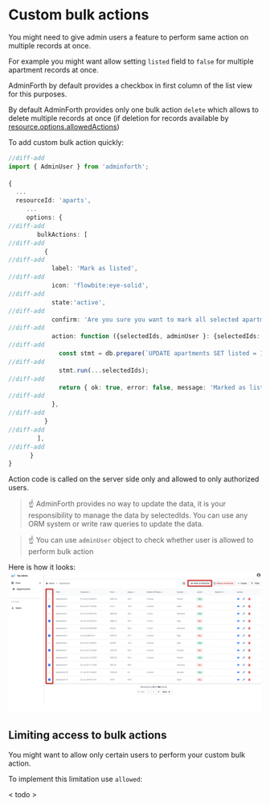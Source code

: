 # Custom bulk actions

You might need to give admin users a feature to perform same action on multiple records at once. 

For example you might want allow setting `listed` field to `false` for multiple apartment records at once. 

AdminForth by default provides a checkbox in first column of the list view for this purposes.
 
By default AdminForth provides only one bulk action `delete` which allows to delete multiple records at once 
(if deletion for records available by [resource.options.allowedActions](/docs/api/types/AdminForthConfig/type-aliases/AdminForthResource#optionsallowedactions))

To add custom bulk action quickly:

```ts
//diff-add
import { AdminUser } from 'adminforth';

{
  ...
  resourceId: 'aparts',
     ...
     options: {
//diff-add
        bulkActions: [
//diff-add
          {
//diff-add
            label: 'Mark as listed',
//diff-add
            icon: 'flowbite:eye-solid',
//diff-add
            state:'active',
//diff-add
            confirm: 'Are you sure you want to mark all selected apartments as listed?',
//diff-add
            action: function ({selectedIds, adminUser }: {selectedIds: any[], adminUser: AdminUser }) {
//diff-add
              const stmt = db.prepare(`UPDATE apartments SET listed = 1 WHERE id IN (${selectedIds.map(() => '?').join(',')})`);
//diff-add
              stmt.run(...selectedIds);
//diff-add
              return { ok: true, error: false, message: 'Marked as listed' }
//diff-add
            },
//diff-add
          }
//diff-add
        ],
//diff-add
      }
}
```

Action code is called on the server side only and allowed to only authorized users. 

> ☝️ AdminForth provides no way to update the data, it is your responsibility to manage the data by selectedIds. You can use any ORM system
> or write raw queries to update the data.

> ☝️ You can use `adminUser` object to check whether user is allowed to perform bulk action

Here is how it looks:
![alt text](image-3.png)


## Limiting access to bulk actions

You might want to allow only certain users to perform your custom bulk action. 

To implement this limitation use `allowed`:

< todo >